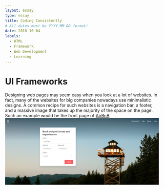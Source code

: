```yaml
---
layout: essay
type: essay
title: Coding Consistently
# All dates must be YYYY-MM-DD format!
date: 2018-10-04
labels:
  - HTML
  - Framework
  - Web Development
  - Learning
---
```

# UI Frameworks
Designing web pages may seem easy when you look at a lot of websites. In fact, many of the websites for big companies nowadays use minimalistic designs. A common recipe for such websites is a navigation bar, a footer, and a massive image that takes up the majority of the space on the page. Such an example would be the front page of [AirBnB](https://www.airbnb.com/) <img class="ui medium right floated image" src=../images/airbnb.jpg>
